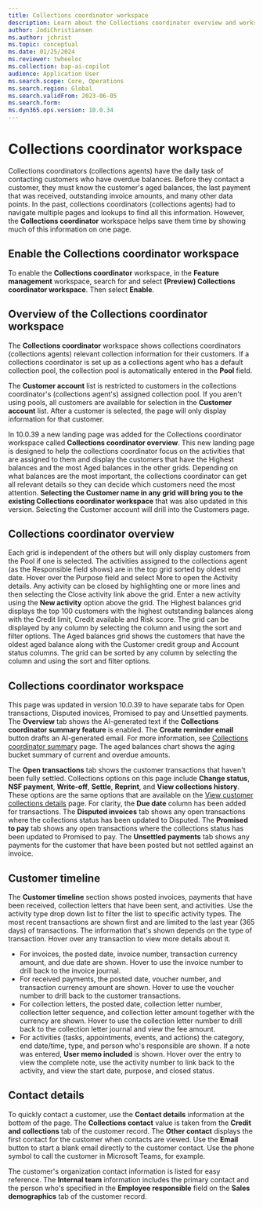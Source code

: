 ```yaml
---
title: Collections coordinator workspace
description: Learn about the Collections coordinator overview and workspace, including the aged balances and customer timeline summary.
author: JodiChristiansen
ms.author: jchrist
ms.topic: conceptual
ms.date: 01/25/2024
ms.reviewer: twheeloc
ms.collection: bap-ai-copilot 
audience: Application User
ms.search.scope: Core, Operations
ms.search.region: Global
ms.search.validFrom: 2023-06-05
ms.search.form:
ms.dyn365.ops.version: 10.0.34  
---
```


# Collections coordinator workspace


Collections coordinators (collections agents) have the daily task of contacting customers who have overdue balances. Before they contact a customer, they must know the customer's aged balances, the last payment that was received, outstanding invoice amounts, and many other data points. In the past, collections coordinators (collections agents) had to navigate multiple pages and lookups to find all this information. However, the **Collections coordinator** workspace helps save them time by showing much of this information on one page.

## Enable the Collections coordinator workspace

To enable the **Collections coordinator** workspace, in the **Feature management** workspace, search for and select **(Preview) Collections coordinator workspace**. Then select **Enable**.

## Overview of the Collections coordinator workspace

The **Collections coordinator** workspace shows collections coordinators (collections agents) relevant collection information for their customers. If a collections coordinator is set up as a collections agent who has a default collection pool, the collection pool is automatically entered in the **Pool** field.

The **Customer account** list is restricted to customers in the collections coordinator's (collections agent's) assigned collection pool. If you aren't using pools, all customers are available for selection in the **Customer account** list. After a customer is selected, the page will only display information for that customer. 

In 10.0.39 a new landing page was added for the Collections coordinator workspace called **Collections coordinator overview**. This new landing page is designed to help the collections coordinator focus on the activities that are assigned to them and display the customers that have the Highest balances and the most Aged balances in the other grids. Depending on what balances are the most important, the collections coordinator can get all relevant details so they can decide which customers need the most attention. **Selecting the Customer name in any grid will bring you to the existing Collections coordinator workspace** that was also updated in this version. Selecting the Customer account will drill into the Customers page. 

## Collections coordinator overview 

Each grid is independent of the others but will only display customers from the Pool if one is selected. The activities assigned to the collections agent (as the Responsible field shows) are in the top grid sorted by oldest end date. Hover over the Purpose field and select More to open the Activity details. Any activity can be closed by highlighting one or more lines and then selecting the Close activity link above the grid. Enter a new activity using the **New activity** option above the grid. The Highest balances grid displays the top 100 customers with the highest outstanding balances along with the Credit limit, Credit available and Risk score. The grid can be displayed by any column by selecting the column and using the sort and filter options. The Aged balances grid shows the customers that have the oldest aged balance along with the Customer credit group and Account status columns. The grid can be sorted by any column by selecting the column and using the sort and filter options. 

## Collections coordinator workspace 

This page was updated in version 10.0.39 to have separate tabs for Open transactions, Disputed inovices, Promised to pay and Unsettled payments. The **Overview** tab shows the AI-generated text if the **Collections coordinator summary feature** is enabled. The **Create reminder email** button drafts an AI-generated email. For more information, see [Collections coordinator summary](collectionscoordinatorsummary.md) page. The aged balances chart shows the aging bucket summary of current and overdue amounts.

The **Open transactions** tab shows the customer transactions that haven't been fully settled. Collections options on this page include **Change status**, **NSF payment**, **Write-off**, **Settle**, **Reprint**, and **View collections history**. These options are the same options that are available on the [View customer collections details](tasks/review-collections-information.md#view-aged-customer-balances) page. For clarity, the **Due date** column has been added for transactions. The **Disputed invoices** tab shows any open transactions where the collections status has been updated to Disputed. The **Promised to pay** tab shows any open transactions where the collections status has been updated to Promised to pay. The **Unsettled payments** tab shows any payments for the customer that have been posted but not settled against an invoice. 

## Customer timeline

The **Customer timeline** section shows posted invoices, payments that have been received, collection letters that have been sent, and activities.  Use the activity type drop down list to filter the list to specific activity types. The most recent transactions are shown first and are limited to the last year (365 days) of transactions. The information that's shown depends on the type of transaction. Hover over any transaction to view more details about it.

- For invoices, the posted date, invoice number, transaction currency amount, and due date are shown. Hover to use the invoice number to drill back to the invoice journal.
- For received payments, the posted date, voucher number, and transaction currency amount are shown. Hover to use the voucher number to drill back to the customer transactions.
- For collection letters, the posted date, collection letter number, collection letter sequence, and collection letter amount together with the currency are shown. Hover to use the collection letter number to drill back to the collection letter journal and view the fee amount.
- For activities (tasks, appointments, events, and actions) the category, end date/time, type, and person who's responsible are shown. If a note was entered, **User memo included** is shown. Hover over the entry to view the complete note, use the activity number to link back to the activity, and view the start date, purpose, and closed status.

## Contact details

To quickly contact a customer, use the **Contact details** information at the bottom of the page. The **Collections contact** value is taken from the **Credit and collections** tab of the customer record. The **Other contact** displays the first contact for the customer when contacts are viewed. Use the **Email** button to start a blank email directly to the customer contact. Use the phone symbol to call the customer in Microsoft Teams, for example.

The customer's organization contact information is listed for easy reference. The **Internal team** information includes the primary contact and the person who's specified in the **Employee responsible** field on the **Sales demographics** tab of the customer record.
